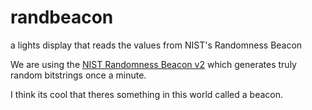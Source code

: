 # randbeacon
a lights display that reads the values from NIST's Randomness Beacon

We are using the [NIST Randomness Beacon v2](https://csrc.nist.gov/projects/interoperable-randomness-beacons/beacon-20) which generates truly random bitstrings once a minute. 

I think its cool that theres something in this world called a beacon.
